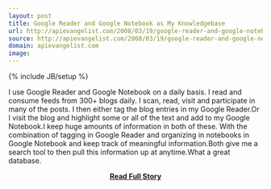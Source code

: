 ```yaml
---
layout: post
title: Google Reader and Google Notebook as My Knowledgebase
url: http://apievangelist.com/2008/03/19/google-reader-and-google-notebook-as-my-knowledgebase/
source: http://apievangelist.com/2008/03/19/google-reader-and-google-notebook-as-my-knowledgebase/
domain: apievangelist.com
image: 
---
```

{% include JB/setup %}<p>I use Google Reader and Google Notebook on a daily basis.  I read and consume feeds from 300+ blogs daily.  I scan, read, visit and participate in many of the posts. I then either tag the blog entries in my Google Reader.Or I visit the blog and highlight some or all of the text and add to my Google Notebook.I keep huge amounts of information in both of these. With the combination of tagging in Google Reader and organizing in notebooks in Google Notebook and keep track of meaningful information.Both give me a search tool to then pull this information up at anytime.What a great database.</p>
<center><p><a href="http://apievangelist.com/2008/03/19/google-reader-and-google-notebook-as-my-knowledgebase/" style='padding:25px; font-sze:18px; font-weight: bold;'>Read Full Story</a></p></center>
